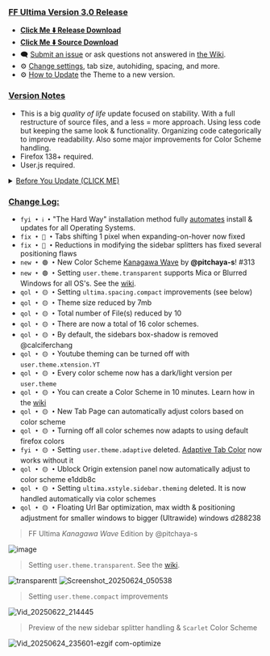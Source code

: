 ### <ins> FF Ultima Version 3.0 Release
- **[Click Me ⬇️ Release Download](https://github.com/soulhotel/FF-ULTIMA/releases/download/3.0/ffultima3.0.zip)**
- **[Click Me ⬇️ Source Download](https://github.com/soulhotel/FF-ULTIMA/archive/refs/heads/main.zip)**
- 🗨️ [Submit an issue](https://github.com/soulhotel/FF-ULTIMA/issues/new/choose) or ask questions not answered in [the Wiki](https://github.com/soulhotel/FF-ULTIMA/wiki).
- ⚙️ [Change settings](https://github.com/soulhotel/FF-ULTIMA/wiki/Settings), tab size, autohiding, spacing, and more.
- ⚙️ [How to Update](https://github.com/soulhotel/FF-ULTIMA/wiki/How-to-Update-the-Theme) the Theme to a new version.
  
### <ins> Version Notes
- This is a big *quality of life* update focused on stability. With a full restructure of source files, and a less = more approach. Using less code but keeping the same look & functionality. Organizing code categorically to improve readability. Also some major improvements for Color Scheme handling.
- Firefox 138+ required.
- User.js required.
<!--
- User.js required.
- User.js not required.
- User.js (recommended) not required.
-->

<details><summary><ins>Before You Update (CLICK ME)</summary>

>
- Returning Users: **User.js is Required** for this update. To help avoid confusion if a setting is deleted or changed. The about:config page now notifies you when an old/deleted/renamed setting is detected.

https://github.com/user-attachments/assets/e0dfb849-cf89-4818-b196-118757e85c4a

<img src="https://github.com/user-attachments/assets/5dfaa05b-d838-4f5b-9883-148708ba714a" width="50%" />

</details>

### <ins> Change Log:
- `fyi • ℹ️ •` "The Hard Way" installation method fully [automates](https://github.com/soulhotel/git-userChrome) install & updates for all Operating Systems.
- `fix • 🔴 •` Tabs shifting 1 pixel when expanding-on-hover now fixed
- `fix • 🔴 •` Reductions in modifying the sidebar splitters has fixed several positioning flaws
- `new • 🟢 •` New Color Scheme [Kanagawa Wave]() by **@pitchaya-s**! #313
- `new • 🟢 •` Setting `user.theme.transparent` supports Mica or Blurred Windows for all OS's. See the [wiki](https://github.com/soulhotel/FF-ULTIMA/wiki/Transparent-Theming).
- `qol • 🟡 •` Setting `ultima.spacing.compact` improvements (see below)
- `qol • 🟡 •` Theme size reduced by 7mb
- `qol • 🟡 •` Total number of File(s) reduced by 10
- `qol • 🟡 •` There are now a total of 16 color schemes.
- `qol • 🟡 •` By default, the sidebars box-shadow is removed @calciferchang
- `qol • 🟡 •` Youtube theming can be turned off with `user.theme.xtension.YT`
- `qol • 🟡 •` Every color scheme now has a dark/light version per `user.theme`
- `qol • 🟡 •` You can create a Color Scheme in 10 minutes. Learn how in the [wiki](https://github.com/soulhotel/FF-ULTIMA/wiki/Create-a-Color-Scheme)
- `qol • 🟡 •` New Tab Page can automatically adjust colors based on color scheme
- `qol • 🟡 •` Turning off all color schemes now adapts to using default firefox colors
- `fyi • 🟡 •` Setting `user.theme.adaptive` deleted. [Adaptive Tab Color](https://github.com/soulhotel/FF-ULTIMA/wiki/Adaptive-Tab-Color-Configuration) now works without it
- `qol • 🟡 •` Ublock Origin extension panel now automatically adjust to color scheme e1ddb8c
- `qol • 🟡 •` Setting `ultima.xstyle.sidebar.theming` deleted. It is now handled automatically via color schemes
- `qol • 🟡 •` Floating Url Bar optimization, max width & positioning adjustment for smaller windows to bigger (Ultrawide) windows d288238
<!--
`fyi • ℹ️ •` 
`fix • 🔴 •` 
`new • 🟢 •` 
`qol • 🟡 •` 
`wip • ℹ️ •` 
-->

> FF Ultima *Kanagawa Wave* Edition by @pitchaya-s

![image](https://github.com/user-attachments/assets/748ab6bb-b2c9-421e-abf7-4a05415eb198)

> Setting `user.theme.transparent`. See the [wiki](https://github.com/soulhotel/FF-ULTIMA/wiki/Transparent-Theming).

![transparentt](https://github.com/user-attachments/assets/f78d6606-e194-4b48-a395-145874789575)
![Screenshot_20250624_050538](https://github.com/user-attachments/assets/3be6c64b-338a-4c65-a183-3a0ac16896b5)

> Setting `user.theme.compact` improvements

![Vid_20250622_214445](https://github.com/user-attachments/assets/0457c8ac-16c3-4e87-a4a3-03a845b5dd3a)

> Preview of the new sidebar splitter handling & `Scarlet` Color Scheme

![Vid_20250624_235601-ezgif com-optimize](https://github.com/user-attachments/assets/b2edb724-efc2-4409-ac26-49fb3119c8aa)

